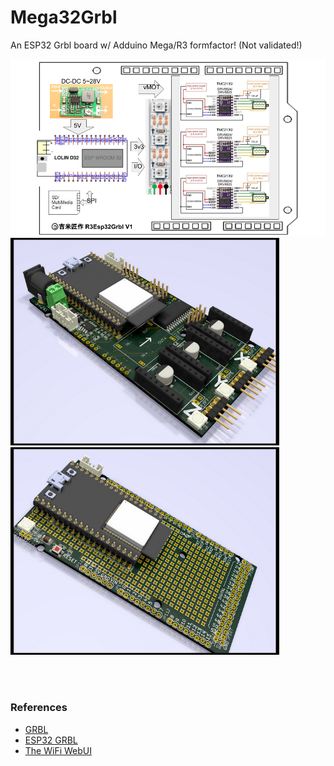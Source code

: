 # Mega32Grbl
An ESP32 Grbl board w/ Adduino Mega/R3 formfactor! (Not validated!)<br>

<img src="R3ESP32Grbl_BlockDiagram.png" width="640"/> <br>
<img src="Hardware/Mega32Grbl_svga.png" width="430"/>   <img src="Hardware/Mega32Shield_svga.png" width="430"/> 

<br>
<br>

### References
  - [GRBL](https://github.com/gnea/grbl/wiki) <br>
  - [ESP32 GRBL](https://github.com/bdring/Grbl_Esp32) <br>
  - [The WiFi WebUI](https://github.com/luc-github/ESP3D-WEBUI)
